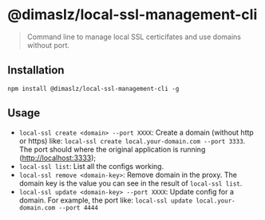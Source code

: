 # @dimaslz/local-ssl-management-cli

> Command line to manage local SSL certicifates and use domains without port.

## Installation

`npm install @dimaslz/local-ssl-management-cli -g`

## Usage

* `local-ssl create <domain> --port XXXX`: Create a domain (without http or https) like: `local-ssl create local.your-domain.com --port 3333`. The port should where the original application is running ([http://localhost:3333](http://localhost:3333));
* `local-ssl list`: List all the configs working.
* `local-ssl remove <domain-key>`: Remove domain in the proxy. The domain key is the value you can see in the result of `local-ssl list`.
* `local-ssl update <domain-key> --port XXXX`: Update config for a domain. For example, the port like: `local-ssl update local.your-domain.com --port 4444`
